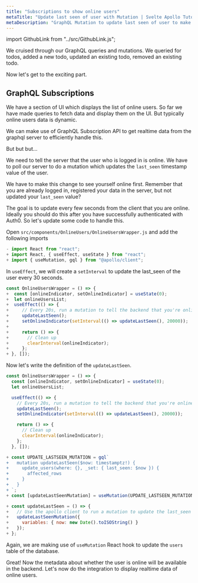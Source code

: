 ```yaml
---
title: "Subscriptions to show online users"
metaTitle: "Update last seen of user with Mutation | Svelte Apollo Tutorial"
metaDescription: "GraphQL Mutation to update last seen of user to make them available online. Use setInterval to trigger mutation every few seconds "
---
```


import GithubLink from "../src/GithubLink.js";

We cruised through our GraphQL queries and mutations. We queried for todos, added a new todo, updated an existing todo, removed an existing todo.

Now let's get to the exciting part.

## GraphQL Subscriptions

We have a section of UI which displays the list of online users. So far we have made queries to fetch data and display them on the UI. But typically online users data is dynamic.

We can make use of GraphQL Subscription API to get realtime data from the graphql server to efficiently handle this.

But but but...

We need to tell the server that the user who is logged in is online. We have to poll our server to do a mutation which updates the `last_seen` timestamp value of the user.

We have to make this change to see yourself online first. Remember that you are already logged in, registered your data in the server, but not updated your `last_seen` value?

The goal is to update every few seconds from the client that you are online. Ideally you should do this after you have successfully authenticated with Auth0. So let's update some code to handle this.

Open `src/components/OnlineUsers/OnlineUsersWrapper.js` and add the following imports

<GithubLink link="https://github.com/hasura/learn-graphql/blob/master/tutorials/frontend/svelte-apollo/app-final/src/components/OnlineUsers/OnlineUsersWrapper.js" text="src/components/OnlineUsers/OnlineUsersWrapper.js" />

```javascript
- import React from "react";
+ import React, { useEffect, useState } from "react";
+ import { useMutation, gql } from "@apollo/client";
```

In `useEffect`, we will create a `setInterval` to update the last_seen of the user every 30 seconds.

```javascript
const OnlineUsersWrapper = () => {
+  const [onlineIndicator, setOnlineIndicator] = useState(0);
+  let onlineUsersList;
+  useEffect(() => {
+     // Every 20s, run a mutation to tell the backend that you're online
+     updateLastSeen();
+     setOnlineIndicator(setInterval(() => updateLastSeen(), 20000));
+
+     return () => {
+       // Clean up
+       clearInterval(onlineIndicator);
+     };
+ }, []);
```

Now let's write the definition of the `updateLastSeen`.

```javascript
const OnlineUsersWrapper = () => {
  const [onlineIndicator, setOnlineIndicator] = useState(0);
  let onlineUsersList;

  useEffect(() => {
    // Every 20s, run a mutation to tell the backend that you're online
    updateLastSeen();
    setOnlineIndicator(setInterval(() => updateLastSeen(), 20000));

    return () => {
      // Clean up
      clearInterval(onlineIndicator);
    };
  }, []);

+ const UPDATE_LASTSEEN_MUTATION = gql`
+   mutation updateLastSeen($now: timestamptz!) {
+     update_users(where: {}, _set: { last_seen: $now }) {
+       affected_rows
+     }
+   }
+ `;
+ const [updateLastSeenMutation] = useMutation(UPDATE_LASTSEEN_MUTATION);

+ const updateLastSeen = () => {
+   // Use the apollo client to run a mutation to update the last_seen value
+   updateLastSeenMutation({
+     variables: { now: new Date().toISOString() }
+   });
+ };
```

Again, we are making use of `useMutation` React hook to update the `users` table of the database.

Great! Now the metadata about whether the user is online will be available in the backend. Let's now do the integration to display realtime data of online users.
